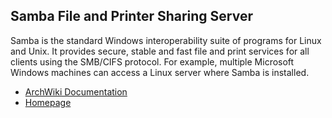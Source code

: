 ## Samba File and Printer Sharing Server

Samba is the standard Windows interoperability suite of programs for Linux and Unix. It provides secure, stable and fast file and print services for all clients using the SMB/CIFS protocol. For example, multiple Microsoft Windows machines can access a Linux server where Samba is installed.

 * [ArchWiki Documentation](https://wiki.archlinux.org/index.php/Samba)
 * [Homepage](https://www.samba.org/)